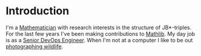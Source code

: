 # Introduction

I'm a [Mathematician](mathematics.md) with research interests in the structure of JB\*-triples. For the last few years I've been making contributions to [Mathlib](mathlib.md). My day job is as a [Senior DevOps Engineer](DevOps.md). When I'm not at a computer I like to be out [photographing wildlife](NaturalHistory.md).